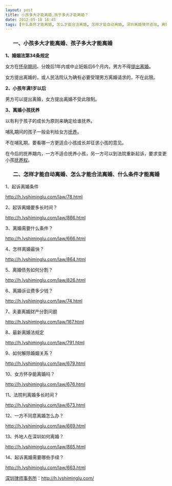 ```yaml
---
layout: post
title: 小孩多大才能离婚,孩子多大才能离婚？
date: 2012-05-18 16:45
tags: [什么条件才能离婚, 怎么才能合法离婚, 怎样才能自动离婚, 深圳离婚律师咨询, 离婚律师]
---
```

<ol>
<h3>一、小孩多大才能离婚、孩子多大才能离婚</h3>
</ol>
<strong>1、婚姻法第34条规定</strong>

女方在<a href="http://h.lvshiminglu.com/law/676.html">怀孕期间</a>、分娩后1年内或中止妊娠后6个月内，男方不得<a href="http://h.lvshiminglu.com/law/160.html">提出离婚</a>。

女方提出离婚的，或人民法院认为确有必要受理男方离婚请求的，不在此限。

<strong>2、小孩年满1岁以后</strong>

男方可以提出离婚，女方提出离婚不受此限制。

<strong>3、离婚小孩抚养</strong>

以有利于孩子的成长为原则来确定给谁抚养。

哺乳期间的孩子一般会判给女方<a href="http://h.lvshiminglu.com/law/82.html">抚养</a>。

不在哺乳期，要看哪一方更适合小孩成长并征求小孩的意见。

在今后的抚养期内，一方不适合抚养小孩，另一方可以到法院重新起诉，要求变更小孩<a href="http://h.lvshiminglu.com/law/226.html">抚养权</a>。
<ol>
<h3>二、怎样才能自动离婚、怎么才能合法离婚、什么条件才能离婚</h3>
</ol>
1、起诉离婚条件

<a href="http://h.lvshiminglu.com/law/78.html">http://h.lvshiminglu.com/law/78.html</a>

2、起诉离婚要多长时间？

<a href="http://h.lvshiminglu.com/law/866.html">http://h.lvshiminglu.com/law/866.html</a>

3、离婚需要什么条件？

<a href="http://h.lvshiminglu.com/law/666.html">http://h.lvshiminglu.com/law/666.html</a>

4、怎样离婚最快？

<a href="http://h.lvshiminglu.com/law/864.html">http://h.lvshiminglu.com/law/864.html</a>

5、离婚债务如何分割？

<a href="http://h.lvshiminglu.com/law/826.html">http://h.lvshiminglu.com/law/826.html</a>

6、离婚诉讼费多少钱？

<a href="http://h.lvshiminglu.com/law/74.html">http://h.lvshiminglu.com/law/74.html</a>

7、夫妻离婚财产分割问题

<a href="http://h.lvshiminglu.com/law/167.html">http://h.lvshiminglu.com/law/167.html</a>

8、最新离婚法规定

<a href="http://h.lvshiminglu.com/law/791.html">http://h.lvshiminglu.com/law/791.html</a>

9、如何解除婚姻关系？

<a href="http://h.lvshiminglu.com/law/679.html">http://h.lvshiminglu.com/law/679.html</a>

10、女方怀孕能离婚吗？

<a href="http://h.lvshiminglu.com/law/676.html">http://h.lvshiminglu.com/law/676.html</a>

11、法院判离婚多长时间？

<a href="http://h.lvshiminglu.com/law/673.html">http://h.lvshiminglu.com/law/673.html</a>

12、一方不同意离婚怎么办？

<a href="http://h.lvshiminglu.com/law/669.html">http://h.lvshiminglu.com/law/669.html</a>

13、外地人在深圳如何离婚？

<a href="http://h.lvshiminglu.com/law/865.html">http://h.lvshiminglu.com/law/865.html</a>

14、起诉离婚需要哪些手续？

<a href="http://h.lvshiminglu.com/law/663.html">http://h.lvshiminglu.com/law/663.html</a>

<a href="http://h.lvshiminglu.com/">深圳律师事务所</a>：<a href="http://h.lvshiminglu.com/">http://h.lvshiminglu.com/</a>

